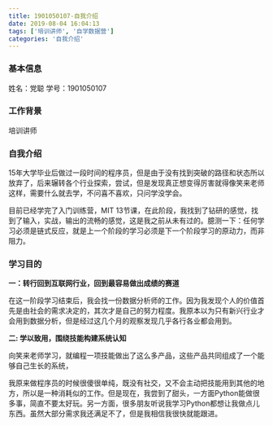 ```yaml
---
title: 1901050107-自我介绍
date: 2019-08-04 16:04:13
tags: ['培训讲师', '自学数据营']
categories: '自我介绍'
---
```


### 基本信息
姓名：党聪
学号：1901050107

### 工作背景
培训讲师

### 自我介绍
15年大学毕业后做过一段时间的程序员，但是由于没有找到突破的路径和状态所以放弃了，后来辗转各个行业探索，尝试，但是发现真正想变得厉害就得像笑来老师这样，需要什么就去学，不问喜不喜欢，只问学没学会。

目前已经学完了入门训练营，MIT 13节课，在此阶段，我找到了钻研的感觉，找到了输入，实战，输出的流畅的感觉，这是我之前从未有过的。臆测一下：任何学习必须是链式反应，就是上一个阶段的学习必须是下一个阶段学习的原动力，而非阻力。

### 学习目的
**一：转行回到互联网行业，回到最容易做出成绩的赛道**

在这一阶段学习结束后，我会找一份数据分析师的工作。因为我发现个人的价值首先是由社会的需求决定的，其次才是自己的努力程度。我原本以为只有新兴行业才会用到数据分析，但是经过这几个月的观察发现几乎各行各业都会用到。

**二: 学以致用，围绕技能构建系统认知**

向笑来老师学习，就编程一项技能做出了这么多产品，这些产品共同组成了一个能够自己生长的系统，

我原来做程序员的时候很傻很单纯，既没有社交，又不会主动把技能用到其他的地方，所以是一种消耗似的工作。但是现在，我尝到了甜头，一方面Python能做很多事，简直不要太好玩。另一方面，很多朋友听说我学习Python都想让我做点儿东西。虽然大部分需求我还满足不了，但是我相信我很快就能跟进。